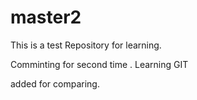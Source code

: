 # master2
This is a test Repository for learning.

Comminting for second time .  Learning GIT

added for comparing.
